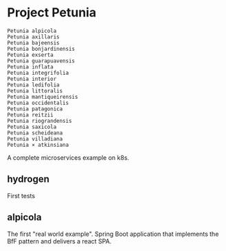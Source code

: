 # Project Petunia

    Petunia alpicola
    Petunia axillaris
    Petunia bajeensis
    Petunia bonjardinensis
    Petunia exserta
    Petunia guarapuavensis
    Petunia inflata
    Petunia integrifolia
    Petunia interior
    Petunia ledifolia
    Petunia littoralis
    Petunia mantiqueirensis
    Petunia occidentalis
    Petunia patagonica
    Petunia reitzii
    Petunia riograndensis
    Petunia saxicola
    Petunia scheideana
    Petunia villadiana
    Petunia × atkinsiana

A complete microservices example on k8s.

## hydrogen

First tests

## alpicola

The first "real world example". Spring Boot application that implements the BfF pattern and delivers a react SPA.
